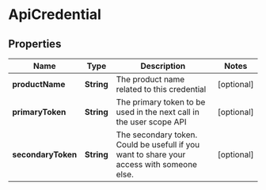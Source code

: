 
# ApiCredential

## Properties
Name | Type | Description | Notes
------------ | ------------- | ------------- | -------------
**productName** | **String** | The product name related to this credential |  [optional]
**primaryToken** | **String** | The primary token to be used in the next call in the user scope API |  [optional]
**secondaryToken** | **String** | The secondary token. Could be usefull if you want to share your access with someone else. |  [optional]



